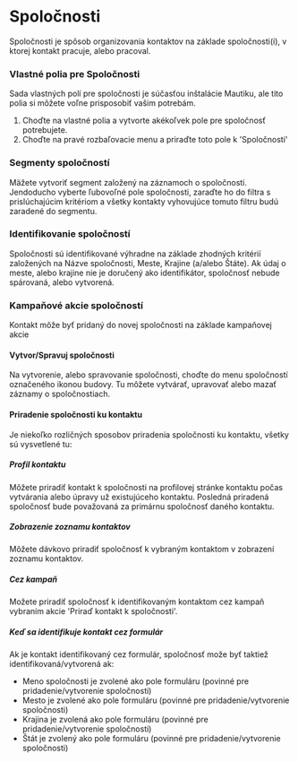 # Spoločnosti

Spoločnosti je spôsob organizovania kontaktov na základe spoločnosti(í), v ktorej kontakt pracuje, alebo pracoval.

### Vlastné polia pre Spoločnosti

Sada vlastných polí pre spoločnosti je súčasťou inštalácie Mautiku, ale tito polia si môžete voľne prisposobiť vašim potrebám.

1. Choďte na vlastné polia a vytvorte akékoľvek pole pre spoločnosť potrebujete.
2. Choďte na pravé rozbaľovacie menu a priraďte toto pole k 'Spoločnosti'

### Segmenty spoločností

Mäžete vytvoriť segment založený na záznamoch o spoločnosti. Jendoducho vyberte ľubovoľné pole spoločnosti, zaraďte ho do filtra s prislúchajúcim kritériom a všetky kontakty vyhovujúce tomuto filtru budú zaradené do segmentu.
 
### Identifikovanie spoločností

Spoločnosti sú identifikované výhradne na základe zhodných kritérií založených na Názve spoločnosti, Meste, Krajine (a/alebo Štáte). Ak údaj o meste, alebo krajine nie je doručený ako identifikátor, spoločnosť nebude spárovaná, alebo vytvorená.
  

### Kampaňové akcie spoločností

Kontakt môže byť pridaný do novej spoločnosti na základe kampaňovej akcie

#### Vytvor/Spravuj spoločnosti
Na vytvorenie, alebo spravovanie spoločnosti, choďte do menu spoločností označeného ikonou budovy. Tu môžete vytvárať, upravovať alebo mazať záznamy o spoločnostiach.

#### Priradenie spoločnosti ku kontaktu
Je niekoľko rozličných sposobov priradenia spoločnosti ku kontaktu, všetky sú vysvetlené tu:

##### Profil kontaktu
Môžete priradiť kontakt k spoločnosti na profilovej stránke kontaktu počas vytvárania alebo úpravy už existujúceho kontaktu. Posledná priradená spoločnosť bude považovaná za primárnu spoločnosť daného kontaktu.

##### Zobrazenie zoznamu kontaktov
Môžete dávkovo priradiť spoločnosť k vybraným kontaktom v zobrazení zoznamu kontaktov.

##### Cez kampaň
Možete priradiť spoločnosť k identifikovaným kontaktom cez kampaň vybraním akcie 'Priraď kontakt k spoločnosti'.

##### Keď sa identifikuje kontakt cez formulár
Ak je kontakt identifikovaný cez formulár, spoločnosť može byť taktiež identifikovaná/vytvorená ak:
 
  - Meno spoločnosti je zvolené ako pole formuláru (povinné pre pridadenie/vytvorenie spoločnosti)
  - Mesto je zvolené ako pole formuláru (povinné pre pridadenie/vytvorenie spoločnosti)
  - Krajina je zvolená ako pole formuláru (povinné pre pridadenie/vytvorenie spoločnosti)
  - Štát je zvolený ako pole formuláru (povinné pre pridadenie/vytvorenie spoločnosti)
